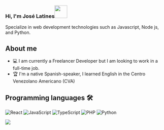 <h3>Hi, I'm José Latines<img src="https://media.giphy.com/media/hvRJCLFzcasrR4ia7z/giphy.gif" width="40"></h3>
<p>Specialize in web development technologies such as Javascript, Node js, and Python.<p>

## About me
- 💻 I am currently a Freelancer Developer but I am looking to work in a full-time job.
- 🏆 I'm a native Spanish-speaker, I learned English in the Centro Venezolano Americano (CVA)

## Programming languages 🛠
![React](https://img.shields.io/badge/react-%2320232a.svg?style=for-the-badge&logo=react&logoColor=%2361DAFB)
![JavaScript](https://img.shields.io/badge/javascript-%23323330.svg?style=for-the-badge&logo=javascript&logoColor=%23F7DF1E)
![TypeScript](https://img.shields.io/badge/typescript-%23007ACC.svg?style=for-the-badge&logo=typescript&logoColor=white)
![PHP](https://img.shields.io/badge/php-%23777BB4.svg?style=for-the-badge&logo=php&logoColor=white)
![Python](https://img.shields.io/badge/python-3670A0?style=for-the-badge&logo=python&logoColor=ffdd54)

![](https://github-readme-stats.vercel.app/api/top-langs/?username=joselatines&theme=dark&hide_border=false&include_all_commits=false&count_private=false&layout=compact)
